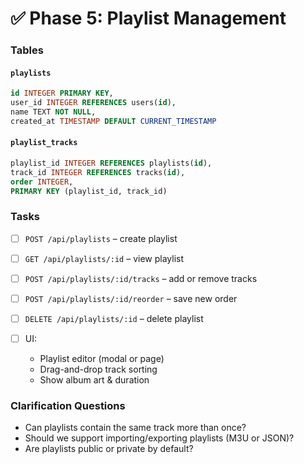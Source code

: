 # ✅ Phase 5: Playlist Management

### Tables

#### `playlists`

```sql
id INTEGER PRIMARY KEY,
user_id INTEGER REFERENCES users(id),
name TEXT NOT NULL,
created_at TIMESTAMP DEFAULT CURRENT_TIMESTAMP
```

#### `playlist_tracks`

```sql
playlist_id INTEGER REFERENCES playlists(id),
track_id INTEGER REFERENCES tracks(id),
order INTEGER,
PRIMARY KEY (playlist_id, track_id)
```

### Tasks

* [ ] `POST /api/playlists` – create playlist
* [ ] `GET /api/playlists/:id` – view playlist
* [ ] `POST /api/playlists/:id/tracks` – add or remove tracks
* [ ] `POST /api/playlists/:id/reorder` – save new order
* [ ] `DELETE /api/playlists/:id` – delete playlist
* [ ] UI:

  * Playlist editor (modal or page)
  * Drag-and-drop track sorting
  * Show album art & duration

### Clarification Questions

* Can playlists contain the same track more than once?
* Should we support importing/exporting playlists (M3U or JSON)?
* Are playlists public or private by default?
